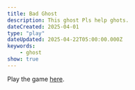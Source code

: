 ```yaml
---
title: Bad Ghost
description: This ghost Pls help ghots.
dateCreated: 2025-04-01
type: "play"
dateUpdated: 2025-04-22T05:00:00.000Z
keywords:
    - ghost
show: true
---
```


Play the game [here](/games/badghost/index.html).
